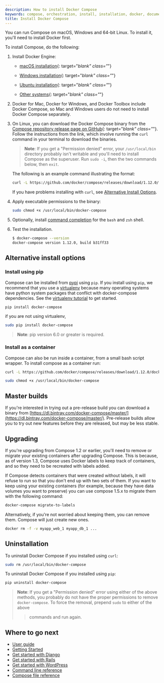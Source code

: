 ```yaml
---
description: How to install Docker Compose
keywords: compose, orchestration, install, installation, docker, documentation
title: Install Docker Compose
---
```


You can run Compose on macOS, Windows and 64-bit Linux. To install it, you'll need to install Docker first.

To install Compose, do the following:

1.  Install Docker Engine:

    * [macOS installation](/docker-for-mac/index.md){: target="_blank" class="_"}

    * [Windows installation](/docker-for-windows/index.md){: target="_blank" class="_"}

    * [Ubuntu installation](/engine/installation/linux/ubuntu.md){: target="_blank" class="_"}

    * [Other systems](/engine/installation/index.md){: target="_blank" class="_"}

2.  Docker for Mac, Docker for Windows, and Docker Toolbox include Docker Compose, so Mac and Windows users do not need
    to install Docker Compose separately.

3.  On Linux, you can download the Docker Compose binary from the
    [Compose repository release page on GitHub](https://github.com/docker/compose/releases){: target="_blank" class="_"}.
    Follow the instructions from the link, which involve running the `curl` command in your terminal to download the binaries.

    > **Note**: If you get a "Permission denied" error, your `/usr/local/bin` directory
    > probably isn't writable and you'll need to install Compose as the superuser. Run
    > `sudo -i`, then the two commands below, then `exit`.

    The following is an example command illustrating the format:

    ```bash
    curl -L https://github.com/docker/compose/releases/download/1.12.0/docker-compose-`uname -s`-`uname -m` > /usr/local/bin/docker-compose
    ```

    If you have problems installing with `curl`, see
    [Alternative Install Options](install.md#alternative-install-options).

5.  Apply executable permissions to the binary:

    ```bash
    sudo chmod +x /usr/local/bin/docker-compose
    ```

6.  Optionally, install [command completion](completion.md) for the
    `bash` and `zsh` shell.

7.  Test the installation.

    ```bash
    $ docker-compose --version
    docker-compose version 1.12.0, build b31ff33
    ```

## Alternative install options

### Install using pip

Compose can be installed from [pypi](https://pypi.python.org/pypi/docker-compose)
using `pip`. If you install using `pip`, we recommend that you use a
[virtualenv](https://virtualenv.pypa.io/en/latest/) because many operating systems
have python system packages that conflict with docker-compose dependencies. See
the [virtualenv tutorial](http://docs.python-guide.org/en/latest/dev/virtualenvs/)
to get started.

```bash
pip install docker-compose
```
if you are not using virtualenv,

```bash
sudo pip install docker-compose
```

> **Note**: pip version 6.0 or greater is required.

### Install as a container

Compose can also be run inside a container, from a small bash script wrapper.
To install compose as a container run:

```bash
curl -L https://github.com/docker/compose/releases/download/1.12.0/docker-compose-`uname -s`-`uname -m` > /usr/local/bin/docker-compose

sudo chmod +x /usr/local/bin/docker-compose
```

## Master builds

If you're interested in trying out a pre-release build you can download a
binary from
[https://dl.bintray.com/docker-compose/master/](https://dl.bintray.com/docker-compose/master/).
Pre-release builds allow you to try out new features before they are released,
but may be less stable.


## Upgrading

If you're upgrading from Compose 1.2 or earlier, you'll need to remove or migrate
your existing containers after upgrading Compose. This is because, as of version
1.3, Compose uses Docker labels to keep track of containers, and so they need to
be recreated with labels added.

If Compose detects containers that were created without labels, it will refuse
to run so that you don't end up with two sets of them. If you want to keep using
your existing containers (for example, because they have data volumes you want
to preserve) you can use compose 1.5.x to migrate them with the following command:

```bash
docker-compose migrate-to-labels
```

Alternatively, if you're not worried about keeping them, you can remove them.
Compose will just create new ones.

```bash
docker rm -f -v myapp_web_1 myapp_db_1 ...
```

## Uninstallation

To uninstall Docker Compose if you installed using `curl`:

```bash
sudo rm /usr/local/bin/docker-compose
```

To uninstall Docker Compose if you installed using `pip`:

```bash
pip uninstall docker-compose
```

> **Note**: If you get a "Permission denied" error using either of the above
> methods, you probably do not have the proper permissions to remove
> `docker-compose`. To force the removal, prepend `sudo` to either of the above
> >commands and run again.


## Where to go next

- [User guide](index.md)
- [Getting Started](gettingstarted.md)
- [Get started with Django](django.md)
- [Get started with Rails](rails.md)
- [Get started with WordPress](wordpress.md)
- [Command line reference](/compose/reference/index.md)
- [Compose file reference](compose-file.md)
